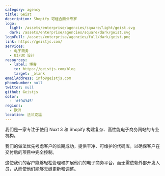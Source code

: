```yaml
---
category: agency
title: Geist
description: Shopify 可组合商业专家
logo:
  light: /assets/enterprise/agencies/square/light/geist.svg
  dark: /assets/enterprise/agencies/square/dark/geist.svg
logoFull: /assets/enterprise/agencies/full/dark/geist.png
link: https://geistjs.com/
services:
  - 电子商务
  - UI/UX 设计
resources:
  - label: 博客
    to: https://geistjs.com/blog
    target: _blank
emailAddress: info@geistjs.com
phoneNumber: null
twitter: null
github: Geistjs
color:
  - '#f94345'
regions:
  - 欧洲
location: 法兰克福
---
```


我们是一家专注于使用 Nuxt 3 和 Shopify 构建复杂、高性能电子商务网站的专业机构。

我们的做法优先考虑客户的长期成功，提供干净、可维护的代码库，以确保客户在交付后的项目中完全控制。

这使我们的客户能够轻松管理和扩展他们的电子商务平台，而无需依赖外部开发人员，从而使他们能够无缝更新和调整。
